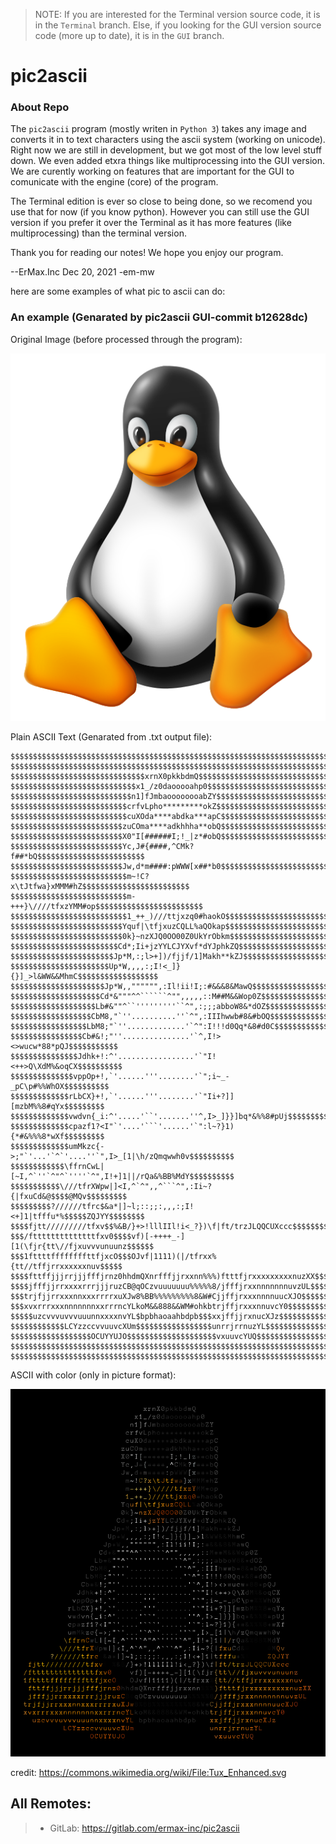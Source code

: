 > NOTE: If you are interested for the Terminal version source code, it is in the ```Terminal``` branch. Else, if you looking for the GUI version source code (more up to date), it is  in the ```GUI``` branch.

# pic2ascii

### About Repo
The `pic2ascii` program (mostly writen in `Python 3`) takes any image and converts it in to text characters using the ascii system (working on unicode). Right now we are still in development, but we got most of the low level stuff down. We even added etxra things like multiprocessing into the GUI version. We are curently working on features that are important for the GUI to comunicate with the engine (core) of the program. 

The Terminal edition is ever so close to being done, so we recomend you use that for now (if you know python). However you can still use the GUI version if you prefer it over the Terminal as it has more features (like multiprocessing) than the terminal version.

Thank you for reading our notes! We hope you enjoy our program.

--ErMax.Inc Dec 20, 2021 -em-mw

here are some examples of what pic to ascii can do:

### An example (Genarated by pic2ascii GUI-commit b12628dc)

Original Image (before processed through the program):

![](ext-files/download__1_.jpg)

Plain ASCII Text (Genarated from .txt output file):
```
$$$$$$$$$$$$$$$$$$$$$$$$$$$$$$$$$$$$$$$$$$$$$$$$$$$$$$$$$$$$$$$$$$$$$$$
$$$$$$$$$$$$$$$$$$$$$$$$$$$$$$$$$$$$$$$$$$$$$$$$$$$$$$$$$$$$$$$$$$$$$$$
$$$$$$$$$$$$$$$$$$$$$$$$$$$$$$xrnX0pkkbdmQ$$$$$$$$$$$$$$$$$$$$$$$$$$$$$
$$$$$$$$$$$$$$$$$$$$$$$$$$$$x1_/z0daooooahp0$$$$$$$$$$$$$$$$$$$$$$$$$$$
$$$$$$$$$$$$$$$$$$$$$$$$$$$n1]fJmbaoooooooabZY$$$$$$$$$$$$$$$$$$$$$$$$$
$$$$$$$$$$$$$$$$$$$$$$$$$$crfvLpho*********okZ$$$$$$$$$$$$$$$$$$$$$$$$$
$$$$$$$$$$$$$$$$$$$$$$$$$$cuXOda****abdka***apC$$$$$$$$$$$$$$$$$$$$$$$$
$$$$$$$$$$$$$$$$$$$$$$$$$zuCOma****adkhhha**obQ$$$$$$$$$$$$$$$$$$$$$$$$
$$$$$$$$$$$$$$$$$$$$$$$$$X0"I[######I;!_|z*#obQ$$$$$$$$$$$$$$$$$$$$$$$$
$$$$$$$$$$$$$$$$$$$$$$$$$Yc,J#{####,^CMk?f##*bQ$$$$$$$$$$$$$$$$$$$$$$$$
$$$$$$$$$$$$$$$$$$$$$$$$$Jw,d*m####:pWWW[x##*b0$$$$$$$$$$$$$$$$$$$$$$$$
$$$$$$$$$$$$$$$$$$$$$$$$$$m~!C?x\tJtfwa}xMMM#hZ$$$$$$$$$$$$$$$$$$$$$$$$
$$$$$$$$$$$$$$$$$$$$$$$$$$m-+++}\////tfxzYMM#op$$$$$$$$$$$$$$$$$$$$$$$$
$$$$$$$$$$$$$$$$$$$$$$$$$$1_++_)///ttjxzq0#haokO$$$$$$$$$$$$$$$$$$$$$$$
$$$$$$$$$$$$$$$$$$$$$$$$$Yquf|\tfjxuzCQLL%aQOkap$$$$$$$$$$$$$$$$$$$$$$$
$$$$$$$$$$$$$$$$$$$$$$$$$0k}~nzXJQ0OO00Z0UkYrObkm$$$$$$$$$$$$$$$$$$$$$$
$$$$$$$$$$$$$$$$$$$$$$$$Cd*;Ii+jzYYLCJYXvf*dYJphkZQ$$$$$$$$$$$$$$$$$$$$
$$$$$$$$$$$$$$$$$$$$$$$Jp*M,:;l>+])/fjjf/1]Makh**kZJ$$$$$$$$$$$$$$$$$$$
$$$$$$$$$$$$$$$$$$$$$$Up*W,,,,:;I!<_]}{}]_>l&WW&&MhmC$$$$$$$$$$$$$$$$$$
$$$$$$$$$$$$$$$$$$$$$Jp*W,,"""""",:Il!ii!I;:#&&&8&MawQ$$$$$$$$$$$$$$$$$
$$$$$$$$$$$$$$$$$$$$Cd*&"""^^``````^"",,,,,::M##M&&Wop0Z$$$$$$$$$$$$$$$
$$$$$$$$$$$$$$$$$$$Lb#&""^``'''''''''``^",:;;;abboW8&*dOZ$$$$$$$$$$$$$$
$$$$$$$$$$$$$$$$$$CbM8,"`''..........''`^",:IIIhwwb#8&#bOQ$$$$$$$$$$$$$
$$$$$$$$$$$$$$$$$LbM8;"`''.............'`^":I!!!d0Qq*&8#d0C$$$$$$$$$$$$
$$$$$$$$$$$$$$$$Cb#&!;"''...............'`^,I!><>wucw*88*pQJ$$$$$$$$$$$
$$$$$$$$$$$$$$$Jdhk+!:^'.................'`"I!<++>Q\XdM%&oqCX$$$$$$$$$$
$$$$$$$$$$$$$$vppOp+!,`'......'''........'`";i~_-_pC\p#%%WhOX$$$$$$$$$$
$$$$$$$$$$$$$rLbCX}+!,`'......'''........'`"Ii+?]][mzbM%%8#qYx$$$$$$$$$
$$$$$$$$$$$$$vwdvn{_i:^'.....'``'.......''^,I>_]}}]bq*&%%8#pUj$$$$$$$$$
$$$$$$$$$$$$$cpazf1?<I"`'....'```'......'`":l~?}1){*#&%%%8*wXf$$$$$$$$$
$$$$$$$$$$$$$umMkzc{->;"`'...'`^`'....''`",I>_[1|\h/zQmqwwh0v$$$$$$$$$$
$$$$$$$$$$$$\ffrnCwL|[~I,^`''`^"^`''''`^",I!+]1||/rQa&%BB%MdY$$$$$$$$$$
$$$$$$$$$$$\///tfrXWpw|]<I,^`^",,^```^",:Ii~?{|fxuCd&@$$$$@MQv$$$$$$$$$
$$$$$$$$$?//////tfrc$&a*|]~l;::;;:,,,:;I!<+]1|tfffu*%$$$$$ZQJYY$$$$$$$$
$$$$fjtt/////////tfxv$$%&B/}+>!lllIIl!i<_?})\f|ft/trzJLQQCUXccc$$$$$$$$
$$$/fttttttttttttttfxv0$$$$vf)[-++++_-][1(\fjr{tt\//fjxuvvvunuunz$$$$$$
$$$1fttttffffffffttfjxcO$$$OJvf|1111)(|/tfrxx%{tt//tffjrrxxxxxxnuv$$$$$
$$$$fttffjjjrrjjjfffjrnz0hhdmQXnrfffjjrxxnn%%%)ftttfjrxxxxxxxxxnuzXX$$$
$$$$jfffjjrrxxxxrrrjjjruzCB@qOCzvuuuuuuu%%%%%8/jfffjrxxnnnnnnnuvzUL$$$$
$$$trjfjjrrxxxnnxxxrrrrxuXJw8%BB%%%%%%%%%8&W#CjjffjrxxxnnnnuucXJO$$$$$$
$$$xvxrrrxxxnnnnnnnxxrrrncYLkoM&&888&&WM#ohkbtrjffjrxxxnnuvcY0$$$$$$$$$
$$$$$uzcvvvuvvvuuunnxxxxnvYL$bpbhaoaahbdpb$$$xxjffjjrxnucXJz$$$$$$$$$$$
$$$$$$$$$$$$LCYzzccvvuuvcXUm$$$$$$$$$$$$$$$$$unrrjrrnuzYL$$$$$$$$$$$$$$
$$$$$$$$$$$$$$$$$$OCUYYUJO$$$$$$$$$$$$$$$$$$$$vxuuvcYUQ$$$$$$$$$$$$$$$$
$$$$$$$$$$$$$$$$$$$$$$$$$$$$$$$$$$$$$$$$$$$$$$$$$$$$$$$$$$$$$$$$$$$$$$$
$$$$$$$$$$$$$$$$$$$$$$$$$$$$$$$$$$$$$$$$$$$$$$$$$$$$$$$$$$$$$$$$$$$$$$$
```


ASCII with color (only in picture format):

![](ext-files/output1_0.png)

credit: https://commons.wikimedia.org/wiki/File:Tux_Enhanced.svg
## All Remotes:
> * GitLab: https://gitlab.com/ermax-inc/pic2ascii
